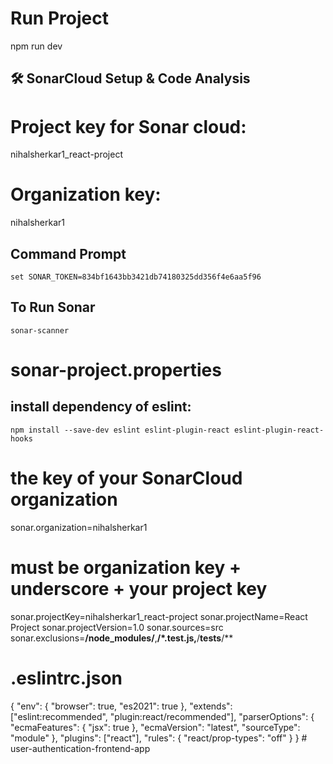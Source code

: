 # Run Project

npm run dev

## 🛠 SonarCloud Setup & Code Analysis

# Project key for Sonar cloud:

nihalsherkar1_react-project

# Organization key:

nihalsherkar1

## Command Prompt

`set SONAR_TOKEN=834bf1643bb3421db74180325dd356f4e6aa5f96`

## To Run Sonar

`sonar-scanner`

# sonar-project.properties

## install dependency of eslint:

`npm install --save-dev eslint eslint-plugin-react eslint-plugin-react-hooks`

# the key of your SonarCloud organization

sonar.organization=nihalsherkar1

# must be organization key + underscore + your project key

sonar.projectKey=nihalsherkar1_react-project
sonar.projectName=React Project
sonar.projectVersion=1.0
sonar.sources=src
sonar.exclusions=**/node_modules/**,**/\*.test.js,**/**tests**/\*\*

# .eslintrc.json

{
"env": {
"browser": true,
"es2021": true
},
"extends": ["eslint:recommended", "plugin:react/recommended"],
"parserOptions": {
"ecmaFeatures": {
"jsx": true
},
"ecmaVersion": "latest",
"sourceType": "module"
},
"plugins": ["react"],
"rules": {
"react/prop-types": "off"
}
}
#   u s e r - a u t h e n t i c a t i o n - f r o n t e n d - a p p 
 
 
